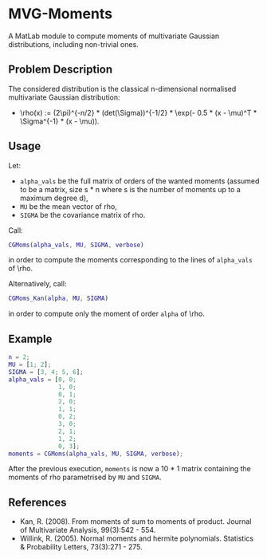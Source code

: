# MVG-Moments
A MatLab module to compute moments of multivariate Gaussian distributions, including non-trivial ones.

## Problem Description
The considered distribution is the classical n-dimensional normalised multivariate Gaussian distribution:
- \rho(x) := (2\pi)^{-n/2} * (det(\Sigma))^{-1/2} * \exp(- 0.5 * (x - \mu)^T * \Sigma^{-1} * (x - \mu)).

## Usage
Let:
- `alpha_vals` be the full matrix of orders of the wanted moments (assumed to be a matrix, size s * n where s is the number of moments up to a maximum degree d),
- `MU` be the mean vector of rho,
- `SIGMA` be the covariance matrix of rho.

Call:
```matlab
CGMoms(alpha_vals, MU, SIGMA, verbose)
```
in order to compute the moments corresponding to the lines of `alpha_vals` of \rho.  

Alternatively, call:
```matlab
CGMoms_Kan(alpha, MU, SIGMA)
```
in order to compute only the moment of order `alpha` of \rho.

## Example
```matlab
n = 2;
MU = [1; 2];
SIGMA = [3, 4; 5, 6];
alpha_vals = [0, 0;
              1, 0;
              0, 1;
              2, 0;
              1, 1;
              0, 2;
              3, 0;
              2, 1;
              1, 2;
              0, 3];
moments = CGMoms(alpha_vals, MU, SIGMA, verbose);
```
After the previous execution, `moments` is now a 10 * 1 matrix containing the moments of rho parametrised by `MU` and `SIGMA`.

## References
- Kan, R. (2008). From moments of sum to moments of product. Journal of Multivariate Analysis, 99(3):542 - 554.
- Willink, R. (2005). Normal moments and hermite polynomials. Statistics & Probability Letters, 73(3):271 - 275.
